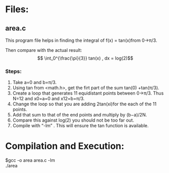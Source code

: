 # Files:
## area.c
This program file helps in finding the integral of 
f(x) = tan(x)from 0→π/3. <br>

Then compare with the actual result: <br>
$$ \int_0^{\frac{\pi}{3}} tan(x) , dx = log(2)$$

### Steps:
1. Take a=0 and b=π/3.
2. Using tan from <math.h>, get the firt part of the sum tan(0) +tan(π/3).
3. Create a loop that generates 11 equidistant points between 0→π/3. Thus N=12 and x0=a=0 and x12=b=π/3.
4. Change the loop so that you are adding 2tan(xi)for the each of the 11 points.
5. Add that sum to that of the end points and multiply by (b−a)/2N.
6. Compare this against log(2) you should not be too far out.
7. Compile with “-lm” . This will ensure the tan function is available.

# Compilation and Execution:
$gcc -o area area.c -lm <br>
./area